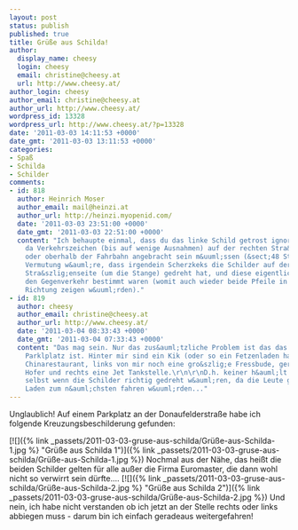 ```yaml
---
layout: post
status: publish
published: true
title: Grüße aus Schilda!
author:
  display_name: cheesy
  login: cheesy
  email: christine@cheesy.at
  url: http://www.cheesy.at/
author_login: cheesy
author_email: christine@cheesy.at
author_url: http://www.cheesy.at/
wordpress_id: 13328
wordpress_url: http://www.cheesy.at/?p=13328
date: '2011-03-03 14:11:53 +0000'
date_gmt: '2011-03-03 13:11:53 +0000'
categories:
- Spaß
- Schilda
- Schilder
comments:
- id: 818
  author: Heinrich Moser
  author_email: mail@heinzi.at
  author_url: http://heinzi.myopenid.com/
  date: '2011-03-03 23:51:00 +0000'
  date_gmt: '2011-03-03 22:51:00 +0000'
  content: "Ich behaupte einmal, dass du das linke Schild getrost ignorieren darfst,
    da Verkehrszeichen (bis auf wenige Ausnahmen) auf der rechten Stra&szlig;enseite
    oder oberhalb der Fahrbahn angebracht sein m&uuml;ssen (&sect;48 StVO).\r\n\r\nMeine
    Vermutung w&auml;re, dass irgendein Scherzkeks die Schilder auf der entfernten
    Stra&szlig;enseite (um die Stange) gedreht hat, und diese eigentlich f&uuml;r
    den Gegenverkehr bestimmt waren (womit auch wieder beide Pfeile in die gleiche
    Richtung zeigen w&uuml;rden)."
- id: 819
  author: cheesy
  author_email: christine@cheesy.at
  author_url: http://www.cheesy.at/
  date: '2011-03-04 08:33:43 +0000'
  date_gmt: '2011-03-04 07:33:43 +0000'
  content: "Das mag sein. Nur das zus&auml;tzliche Problem ist das das alles ein gro&szlig;er
    Parklplatz ist. Hinter mir sind ein Kik (oder so ein Fetzenladen halt), Billa,
    Chinarestaurant, links von mir noch eine gro&szlig;e Fressbude, geradeaus der
    Hofer und rechts eine Jet Tankstelle.\r\n\r\nD.h. keiner h&auml;lt sich daran,
    selbst wenn die Schilder richtig gedreht w&auml;ren, da die Leute gerne von einem
    Laden zum n&auml;chsten fahren w&uuml;rden..."
---
```

<!--:de-->Unglaublich! Auf einem Parkplatz an der Donaufelderstraße habe ich folgende Kreuzungsbeschilderung gefunden:
[![]({% link _passets/2011-03-03-gruse-aus-schilda/Grüße-aus-Schilda-1.jpg %} "Grüße aus Schilda 1")]({% link _passets/2011-03-03-gruse-aus-schilda/Grüße-aus-Schilda-1.jpg %})
Nochmal aus der Nähe, das heißt die beiden Schilder gelten für alle außer die Firma Euromaster, die dann wohl nicht so verwirrt sein dürfte....
[![]({% link _passets/2011-03-03-gruse-aus-schilda/Grüße-aus-Schilda-2.jpg %} "Grüße aus Schilda 2")]({% link _passets/2011-03-03-gruse-aus-schilda/Grüße-aus-Schilda-2.jpg %})
Und nein, ich habe nicht verstanden ob ich jetzt an der Stelle rechts oder links abbiegen muss - darum bin ich einfach geradeaus weitergefahren!
<!--:-->
